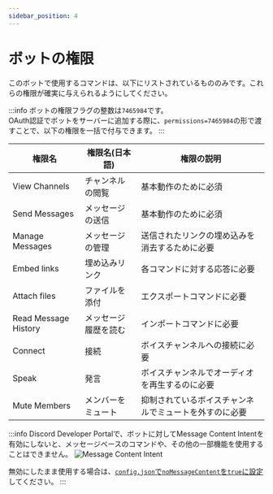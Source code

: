 ```yaml
---
sidebar_position: 4
---
```


# ボットの権限
このボットで使用するコマンドは、以下にリストされているもののみです。これらの権限が確実に与えられるようにしてください。

:::info
ボットの権限フラグの整数は`7465984`です。  
OAuth認証でボットをサーバーに追加する際に、`permissions=7465984`の形で渡すことで、以下の権限を一括で付与できます。
:::

|権限名|権限名(日本語)|権限の説明|
|----|----|----|
|View Channels|チャンネルの閲覧|基本動作のために必須|
|Send Messages|メッセージの送信|基本動作のために必須|
|Manage Messages|メッセージの管理|送信されたリンクの埋め込みを消去するために必要|
|Embed links|埋め込みリンク|各コマンドに対する応答に必要|
|Attach files|ファイルを添付|エクスポートコマンドに必要|
|Read Message History|メッセージ履歴を読む|インポートコマンドに必要|
|Connect|接続|ボイスチャンネルへの接続に必要|
|Speak|発言|ボイスチャンネルでオーディオを再生するのに必要|
|Mute Members|メンバーをミュート|抑制されているボイスチャンネルでミュートを外すのに必要|

:::info
Discord Developer Portalで、ボットに対してMessage Content Intentを有効にしないと、メッセージベースのコマンドや、その他の一部機能を使用することはできません。
![Message Content Intent](https://cdn.discordapp.com/attachments/1024683345625497601/1025018178146926733/unknown.png)

無効にしたまま使用する場合は、[`config.json`で`noMessageContent`を`true`に設定](installation/configuration.md#nomessagecontent-boolean)してください。 
:::
